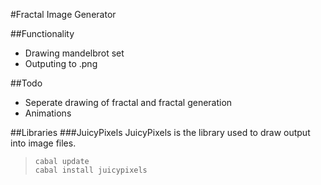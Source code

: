 #Fractal Image Generator

##Functionality
+  Drawing mandelbrot set
+  Outputing to .png

##Todo
+  Seperate drawing of fractal and fractal generation
+  Animations

##Libraries
###JuicyPixels
JuicyPixels is the library used to draw output into image files.    
>     cabal update
>     cabal install juicypixels